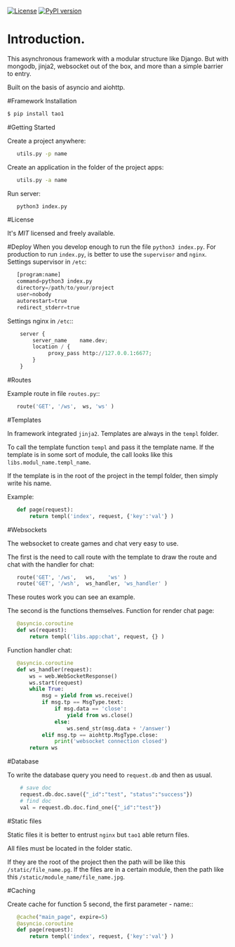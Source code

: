 

[![License](https://img.shields.io/badge/license-MIT-brightgreen.svg?style=plastic)](http://opensource.org/licenses/MIT)
[![PyPI version](https://badge.fury.io/py/tao1.svg)](https://badge.fury.io/py/tao1)


# Introduction.
This asynchronous framework with a modular structure like Django. But with mongodb, jinja2, websocket out of the box, 
and more than a simple barrier to entry. 

Built on the basis of asyncio and aiohttp.

#Framework Installation
```bash
$ pip install tao1
```
#Getting Started

Create a project anywhere:
```bash
   utils.py -p name
```
Create an application in the folder of the project apps:
```bash
   utils.py -a name
```   
Run server:
```bash
   python3 index.py
```   
#License

It's *MIT* licensed and freely available.

#Deploy
When you develop enough to run the file `python3 index.py`.
For production to run `index.py`, is better to use the `supervisor` and `nginx`.
Settings supervisor in `/etc`:
```python
   [program:name]
   command=python3 index.py
   directory=/path/to/your/project
   user=nobody
   autorestart=true
   redirect_stderr=true
```
Settings nginx in `/etc`::
```python
    server {
        server_name    name.dev;
        location / {
             proxy_pass http://127.0.0.1:6677;
        }
    }
```

#Routes

Example route in file `routes.py`::
```python
   route('GET', '/ws',  ws,	'ws' )
```   
#Templates

In framework integrated `jinja2`. Templates are always in the `templ` folder.

To call the template function `templ` and pass it the template name. If the template is in some sort of module,
the call looks like this `libs.modul_name.templ_name`.

If the template is in the root of the project in the templ folder, then simply write his name.

Example:
```python
   def page(request):
       return templ('index', request, {'key':'val'} )
```

#Websockets

The websocket to create games and chat very easy to use.

The first is the need to call route with the template to draw the route and chat with the handler for chat:

```python
   route('GET', '/ws',   ws,    'ws' )
   route('GET', '/wsh',  ws_handler, 'ws_handler' )
```
These routes work you can see an example.

The second is the functions themselves.
Function for render chat page:
```python
   @asyncio.coroutine
   def ws(request):
       return templ('libs.app:chat', request, {} )
```
Function handler chat:

```python
   @asyncio.coroutine
   def ws_handler(request):
       ws = web.WebSocketResponse()
       ws.start(request)
       while True:
           msg = yield from ws.receive()
           if msg.tp == MsgType.text:
               if msg.data == 'close':
                   yield from ws.close()
               else:
                   ws.send_str(msg.data + '/answer')
           elif msg.tp == aiohttp.MsgType.close:
               print('websocket connection closed')
       return ws
```

#Database

To write the database query you need to `request.db`
and then as usual.

```python
    # save doc
    request.db.doc.save({"_id":"test", "status":"success"})
    # find doc
    val = request.db.doc.find_one({"_id":"test"})
```

#Static files

 Static files it is better to entrust `nginx` but `tao1` able return files.

 All files must be located in the folder static.

 If they are the root of the project then the path will be like this `/static/file_name.pg`.
 If the files are in a certain module, then the path like this `/static/module_name/file_name.jpg`.

#Caching

Create cache for function 5 second, the first parameter - name::
```python
   @cache("main_page", expire=5)
   @asyncio.coroutine
   def page(request):
       return templ('index', request, {'key':'val'} )
```
